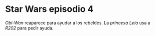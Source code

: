 # Star Wars episodio 4

*Obi-Wan* reaparece para ayudar a los rebeldes.
La *princesa Leia* usa a *R202* para pedir ayuda.
